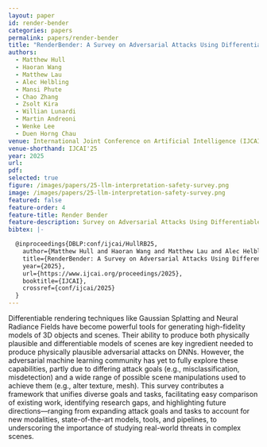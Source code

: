 ```yaml
---
layout: paper
id: render-bender
categories: papers
permalink: papers/render-bender
title: "RenderBender: A Survey on Adversarial Attacks Using Differentiable Rendering"
authors: 
  - Matthew Hull 
  - Haoran Wang 
  - Matthew Lau 
  - Alec Helbling 
  - Mansi Phute 
  - Chao Zhang 
  - Zsolt Kira 
  - Willian Lunardi 
  - Martin Andreoni 
  - Wenke Lee 
  - Duen Horng Chau
venue: International Joint Conference on Artificial Intelligence (IJCAI)
venue-shorthand: IJCAI'25
year: 2025
url: 
pdf: 
selected: true
figure: /images/papers/25-llm-interpretation-safety-survey.png
image: /images/papers/25-llm-interpretation-safety-survey.png
featured: false
feature-order: 4
feature-title: Render Bender
feature-description: Survey on Adversarial Attacks Using Differentiable Rendering
bibtex: |-

  @inproceedings{DBLP:conf/ijcai/HullRB25,
    author={Matthew Hull and Haoran Wang and Matthew Lau and Alec Helbling and Mansi Phute and Chao Zhang and Zsolt Kira and Willian Lunardi and Martin Andreoni and Wenke Lee and Duen Horng Chau},
    title={RenderBender: A Survey on Adversarial Attacks Using Differentiable Rendering},
    year={2025},
    url={https://www.ijcai.org/proceedings/2025},
    booktitle={IJCAI},
    crossref={conf/ijcai/2025}
  }
---
```


Differentiable rendering techniques like Gaussian Splatting and Neural Radiance Fields have become powerful tools for generating high-fidelity models of 3D objects and scenes. Their ability to produce both physically plausible and differentiable models of scenes are key ingredient needed to produce physically plausible adversarial attacks on DNNs. However, the adversarial machine learning community has yet to fully explore these capabilities, partly due to differing attack goals (e.g., misclassification, misdetection) and a wide range of possible scene manipulations used to achieve them (e.g., alter texture, mesh). This survey contributes a framework that unifies diverse goals and tasks, facilitating easy comparison of existing work, identifying research gaps, and highlighting future directions—ranging from expanding attack goals and tasks to account for new modalities, state-of-the-art models, tools, and pipelines, to underscoring the importance of studying real-world threats in complex scenes.

<!-- ---
title: "RenderBender: A Survey on Adversarial Attacks Using Differentiable Rendering"
shorttitle: "RenderBender"
authors: "Matthew Hull, Haoran Wang, Matthew Lau, Alec Helbling, Mansi Phute, Chao Zhang, Zsolt Kira, Willian Lunardi, Martin Andreoni, Wenke Lee, and Duen Horng Chau"
venue: "International Joint Conference on Artificial Intelligence (IJCAI)"
venue-shorthand: IJCAI'25
location: Montréal, Canada
featured: true
year: 2025
pdf: https://poloclub.github.io/papers/25-ijcai-survey-adv-diff-rendering.pdf
paper-home: https://poloclub.github.io/papers/25-ijcai-survey-adv-diff-rendering.pdf
icon: render-bender.png
icon-fit: cover
brand: RenderBender
collaboration: TII
excerpt: "A Survey on Adversarial Attacks Using Differentiable Rendering"
pub-type: "conference"
bibtex: |-
  @inproceedings{DBLP:conf/ijcai/HullRB25,
    author={Matthew Hull and Haoran Wang and Matthew Lau and Alec Helbling and Mansi Phute and Chao Zhang and Zsolt Kira and Willian Lunardi and Martin Andreoni and Wenke Lee and Duen Horng Chau},
    title={RenderBender: A Survey on Adversarial Attacks Using Differentiable Rendering},
    year={2025},
    url={https://www.ijcai.org/proceedings/2025},
    booktitle={IJCAI},
    crossref={conf/ijcai/2025}
  }
---
Abstract: Differentiable rendering techniques like Gaussian Splatting and Neural Radiance Fields have become powerful tools for generating high-fidelity models of 3D objects and scenes. Their ability to produce both physically plausible and differentiable models of scenes are key ingredient needed to produce physically plausible adversarial attacks on DNNs. However, the adversarial machine learning community has yet to fully explore these capabilities, partly due to differing attack goals (e.g., misclassification, misdetection) and a wide range of possible scene manipulations used to achieve them (e.g., alter texture, mesh). This survey contributes a framework that unifies diverse goals and tasks, facilitating easy comparison of existing work, identifying research gaps, and highlighting future directions—ranging from expanding attack goals and tasks to account for new modalities, state-of-the-art models, tools, and pipelines, to underscoring the importance of studying real-world threats in complex scenes. -->